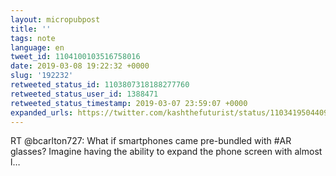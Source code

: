 ```yaml
---
layout: micropubpost
title: ''
tags: note
language: en
tweet_id: 1104100103516758016
date: 2019-03-08 19:22:32 +0000
slug: '192232'
retweeted_status_id: 1103807318188277760
retweeted_status_user_id: 1388471
retweeted_status_timestamp: 2019-03-07 23:59:07 +0000
expanded_urls: https://twitter.com/kashthefuturist/status/1103419504409874433
---
```

RT @bcarlton727: What if smartphones came pre-bundled with #AR glasses? Imagine having the ability to expand the phone screen with almost l…
